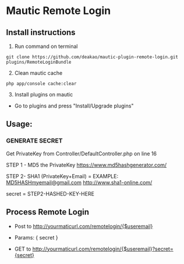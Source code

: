 # Mautic Remote Login

## Install instructions

1. Run command on terminal
```
git clone https://github.com/deakao/mautic-plugin-remote-login.git plugins/RemoteLoginBundle
```
2. Clean mautic cache
```
php app/console cache:clear
```
3. Install plugins on mautic
- Go to plugins and press "Install/Upgrade plugins"



## Usage:

### GENERATE SECRET
Get PrivateKey from Controller/DefaultController.php on line 16

STEP 1 - MD5 the PrivateKey
https://www.md5hashgenerator.com/

STEP 2- SHA1 (PrivateKey+Email) = EXAMPLE: MD5HASHmyemail@gmail.com
http://www.sha1-online.com/

secret = STEP2-HASHED-KEY-HERE

## Process Remote Login
 - Post to http://yourmaticurl.com/remotelogin/{$useremail}
 - Params: { secret }

 - GET to http://yourmaticurl.com/remotelogin/{$useremail}?secret={secret}